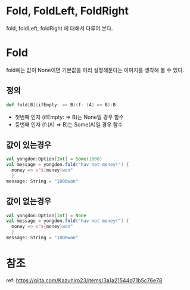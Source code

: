 # Fold, FoldLeft, FoldRight
fold, foldLeft, foldRight 에 대해서 다루어 본다.

# Fold
fold에는 값이 None이면 기본값을 미리 설정해둔다는 이미지를 생각해 볼 수 있다.

## 정의
```scala
def fold[B](ifEmpty: => B)(f: (A) => B):B
```
* 첫번째 인자 (ifEmpty: => B)는 None일 경우 함수
* 둥번째 인자 (f:(A) => B)는 Some(A)일 경우 함수

## 값이 있는경우
```scala
val yongdon:Option[Int] = Some(1000)
val message = yongdon.fold("hav not money!") {
  money => s"${money}won"
  }
message: String = "1000won"
```

## 값이 없는경우
```scala
val yongdon:Option[Int] = None
val message = yongdon.fold("hav not money!") {
  money => s"${money}won"
  }
message: String = "1000won"
```

# 참조
ref: https://qiita.com/Kazuhiro23/items/3a1a21544d71b5c76e78